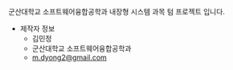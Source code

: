 군산대학교 소프트웨어융합공학과 내장형 시스템 과목 텀 프로젝트 입니다.

- 제작자 정보
    - 김민정
    - 군산대학교 소프트웨어융합공학과
    - m.dyong2@gmail.com